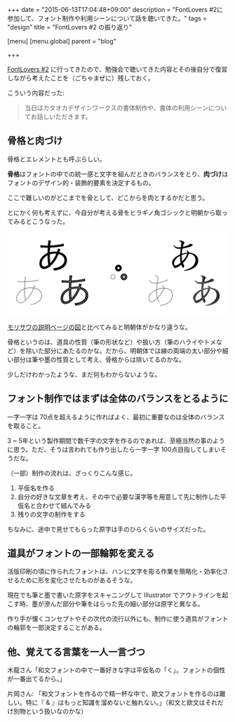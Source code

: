+++
date = "2015-06-13T17:04:48+09:00"
description = "FontLovers #2に参加して、フォント制作や利用シーンについて話を聴いてきた。"
tags = "design"
title = "FontLovers #2 の振り返り"

[menu]
  [menu.global]
    parent = "blog"

+++

[FontLovers #2](http://fontlovers.connpass.com/event/14866/) に行ってきたので、勉強会で聴いてきた内容とその後自分で復習しながら考えたことを（ごちゃまぜに）残しておく。

こういう内容だった:

> 当日はカタオカデザインワークスの書体制作や、書体の利用シーンについてお話しいただきます。

## 骨格と肉づけ
骨格とエレメントとも呼ぶらしい。

**骨格**はフォントの中での統一感と文字を組んだときのバランスをとり、**肉づけ**はフォントのデザイン的・装飾的要素を決定するもの。

ここで難しいのがどこまでを骨として、どこからを肉とするかだと思う。

とにかく何も考えずに、今自分が考える骨をヒラギノ角ゴシックと明朝から取ってみるとこうなった。

![](/images/blog/report-font-lovers02/image.png)

[モリサワの説明ページの図](https://www.morisawa.co.jp/font/about/knowledge/element.html)と比べてみると明朝体がかなり違うな。

骨格というのは、道具の性質（筆の形状など）や扱い方（筆のハライやトメなど）を除いた部分にあたるのかな。だから、明朝体では線の両端の太い部分や細い部分は筆や墨の性質として考え、骨格からは除いてるのかな。

少しだけわかったような、まだ何もわからないような。

## フォント制作ではまずは全体のバランスをとるように
一字一字は 70点を超えるように作ればよく、最初に重要なのは全体のバランスを取ること。

3 ~ 5年という製作期間で数千字の文字を作るのであれば、至極当然の事のように思う。ただ、そうは言われても作り出したら一字一字 100点目指してしまいそうだな。

（一部）制作の流れは、ざっくりこんな感じ。

1. 平仮名を作る
1. 自分の好きな文章を考え、その中で必要な漢字等を用意して先に制作した平仮名と合わせて組んでみる
1. 残りの文字の制作をする

ちなみに、途中で見せてもらった原字は手のひらくらいのサイズだった。

## 道具がフォントの一部輪郭を変える
活版印刷の頃に作られたフォントは、ハンに文字を彫る作業を簡略化・効率化させるために形を変化させたものがあるそうな。

現在でも筆と墨で書いた原字をスキャニングして Illustrator でアウトラインを起こす時、墨が滲んだ部分や筆をはらった先の細い部分は原字と異なる。

作り手が懐くコンセプトやその次代の流行以外にも、制作に使う道具がフォントの輪郭を一部決定することがある。

## 他、覚えてる言葉を一人一言づつ
木龍さん「和文フォントの中で一番好きな字は平仮名の「く」。フォントの個性が一番出てるから。」

片岡さん: 「和文フォントを作るので精一杯な中で、欧文フォントを作るのは難しい。特に『 & 』はもっと知識を溜めないと触れない。」（和文と欧文はそれだけ別物という扱いなのかな）
